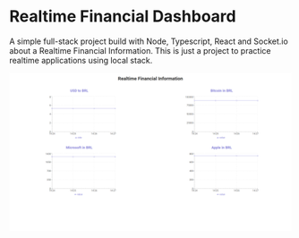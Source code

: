 # Realtime Financial Dashboard
A simple full-stack project build with Node, Typescript, React and Socket.io about a Realtime Financial Information. This is just a project to practice realtime applications using local stack.

![Realtime Financial Dashbaord](./docs/dashboard.png)